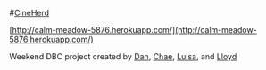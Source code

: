 #[CineHerd](http://calm-meadow-5876.herokuapp.com/)

[http://calm-meadow-5876.herokuapp.com/](http://calm-meadow-5876.herokuapp.com/)

Weekend DBC project created by [Dan](https://github.com/danapczynski), [Chae](https://github.com/ChaeOkay), [Luisa](https://github.com/LBeck), and [Lloyd](https://github.com/llnimetz)
